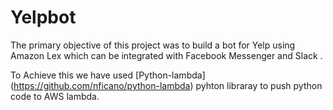 # Yelpbot

The primary objective of this project was to build a bot for Yelp using Amazon Lex which can be integrated with Facebook Messenger and Slack .

To Achieve this we have used [Python-lambda] (https://github.com/nficano/python-lambda) pyhton libraray to push python code to AWS lambda.
